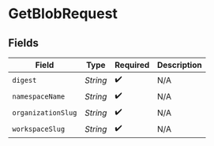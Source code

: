 # GetBlobRequest


## Fields

| Field              | Type               | Required           | Description        |
| ------------------ | ------------------ | ------------------ | ------------------ |
| `digest`           | *String*           | :heavy_check_mark: | N/A                |
| `namespaceName`    | *String*           | :heavy_check_mark: | N/A                |
| `organizationSlug` | *String*           | :heavy_check_mark: | N/A                |
| `workspaceSlug`    | *String*           | :heavy_check_mark: | N/A                |